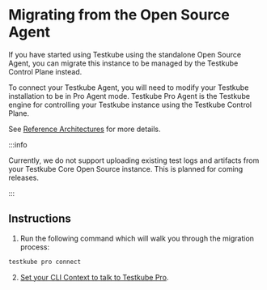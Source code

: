 # Migrating from the Open Source Agent

If you have started using Testkube using the standalone Open Source Agent, you can migrate this instance to be managed 
by the Testkube Control Plane instead.

To connect your Testkube Agent, you will need to modify your Testkube installation to be in Pro Agent mode. 
Testkube Pro Agent is the Testkube engine for controlling your Testkube instance using the Testkube Control Plane.

See [Reference Architectures](../../articles/install/reference-architectures) for more details.

:::info

Currently, we do not support uploading existing test logs and artifacts from your Testkube Core Open Source instance. 
This is planned for coming releases.

::: 

## Instructions

1. Run the following command which will walk you through the migration process:

```sh
testkube pro connect
```

2. [Set your CLI Context to talk to Testkube Pro](./managing-cli-context.md).
